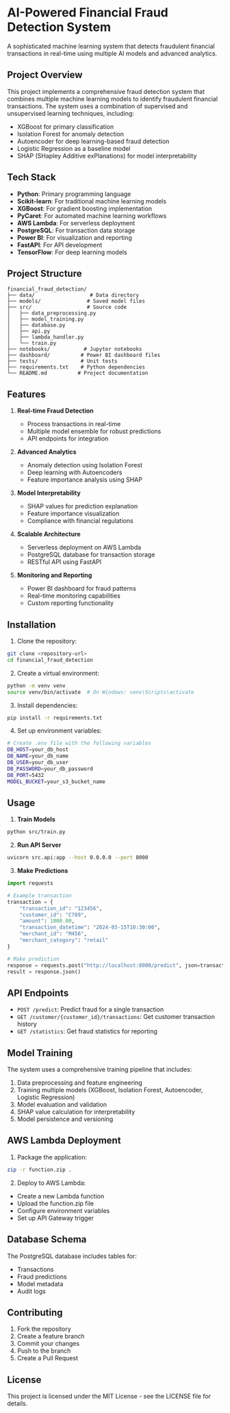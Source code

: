 # AI-Powered Financial Fraud Detection System

A sophisticated machine learning system that detects fraudulent financial transactions in real-time using multiple AI models and advanced analytics.

## Project Overview

This project implements a comprehensive fraud detection system that combines multiple machine learning models to identify fraudulent financial transactions. The system uses a combination of supervised and unsupervised learning techniques, including:

- XGBoost for primary classification
- Isolation Forest for anomaly detection
- Autoencoder for deep learning-based fraud detection
- Logistic Regression as a baseline model
- SHAP (SHapley Additive exPlanations) for model interpretability

## Tech Stack

- **Python**: Primary programming language
- **Scikit-learn**: For traditional machine learning models
- **XGBoost**: For gradient boosting implementation
- **PyCaret**: For automated machine learning workflows
- **AWS Lambda**: For serverless deployment
- **PostgreSQL**: For transaction data storage
- **Power BI**: For visualization and reporting
- **FastAPI**: For API development
- **TensorFlow**: For deep learning models

## Project Structure

```
financial_fraud_detection/
├── data/                  # Data directory
├── models/               # Saved model files
├── src/                  # Source code
│   ├── data_preprocessing.py
│   ├── model_training.py
│   ├── database.py
│   ├── api.py
│   ├── lambda_handler.py
│   └── train.py
├── notebooks/           # Jupyter notebooks
├── dashboard/          # Power BI dashboard files
├── tests/              # Unit tests
├── requirements.txt    # Python dependencies
└── README.md          # Project documentation
```

## Features

1. **Real-time Fraud Detection**
   - Process transactions in real-time
   - Multiple model ensemble for robust predictions
   - API endpoints for integration

2. **Advanced Analytics**
   - Anomaly detection using Isolation Forest
   - Deep learning with Autoencoders
   - Feature importance analysis using SHAP

3. **Model Interpretability**
   - SHAP values for prediction explanation
   - Feature importance visualization
   - Compliance with financial regulations

4. **Scalable Architecture**
   - Serverless deployment on AWS Lambda
   - PostgreSQL database for transaction storage
   - RESTful API using FastAPI

5. **Monitoring and Reporting**
   - Power BI dashboard for fraud patterns
   - Real-time monitoring capabilities
   - Custom reporting functionality

## Installation

1. Clone the repository:
```bash
git clone <repository-url>
cd financial_fraud_detection
```

2. Create a virtual environment:
```bash
python -m venv venv
source venv/bin/activate  # On Windows: venv\Scripts\activate
```

3. Install dependencies:
```bash
pip install -r requirements.txt
```

4. Set up environment variables:
```bash
# Create .env file with the following variables
DB_HOST=your_db_host
DB_NAME=your_db_name
DB_USER=your_db_user
DB_PASSWORD=your_db_password
DB_PORT=5432
MODEL_BUCKET=your_s3_bucket_name
```

## Usage

1. **Train Models**
```bash
python src/train.py
```

2. **Run API Server**
```bash
uvicorn src.api:app --host 0.0.0.0 --port 8000
```

3. **Make Predictions**
```python
import requests

# Example transaction
transaction = {
    "transaction_id": "123456",
    "customer_id": "C789",
    "amount": 1000.00,
    "transaction_datetime": "2024-03-15T10:30:00",
    "merchant_id": "M456",
    "merchant_category": "retail"
}

# Make prediction
response = requests.post("http://localhost:8000/predict", json=transaction)
result = response.json()
```

## API Endpoints

- `POST /predict`: Predict fraud for a single transaction
- `GET /customer/{customer_id}/transactions`: Get customer transaction history
- `GET /statistics`: Get fraud statistics for reporting

## Model Training

The system uses a comprehensive training pipeline that includes:

1. Data preprocessing and feature engineering
2. Training multiple models (XGBoost, Isolation Forest, Autoencoder, Logistic Regression)
3. Model evaluation and validation
4. SHAP value calculation for interpretability
5. Model persistence and versioning

## AWS Lambda Deployment

1. Package the application:
```bash
zip -r function.zip .
```

2. Deploy to AWS Lambda:
- Create a new Lambda function
- Upload the function.zip file
- Configure environment variables
- Set up API Gateway trigger

## Database Schema

The PostgreSQL database includes tables for:
- Transactions
- Fraud predictions
- Model metadata
- Audit logs

## Contributing

1. Fork the repository
2. Create a feature branch
3. Commit your changes
4. Push to the branch
5. Create a Pull Request

## License

This project is licensed under the MIT License - see the LICENSE file for details. 